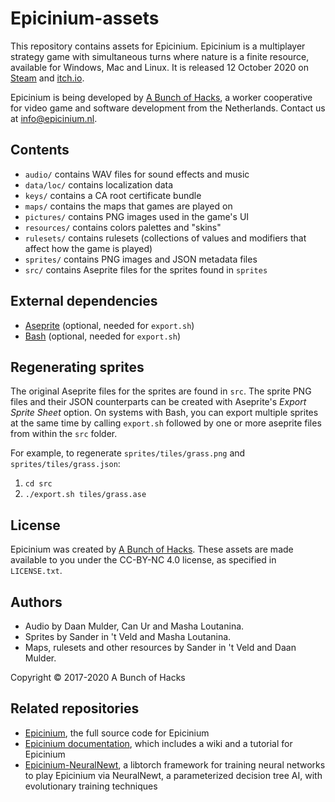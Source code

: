 # Epicinium-assets
This repository contains assets for Epicinium.
Epicinium is a multiplayer strategy game with simultaneous turns where nature is a finite resource, available for Windows, Mac and Linux. It is released 12 October 2020 on [Steam](https://store.steampowered.com/app/1286730/Epicinium/) and [itch.io](https://abunchofhacks.itch.io/epicinium).

Epicinium is being developed by [A Bunch of Hacks](https://abunchofhacks.coop),
a worker cooperative for video game and software development from the Netherlands.
Contact us at [info@epicinium.nl](mailto:info@epicinium.nl).

## Contents

*  `audio/` contains WAV files for sound effects and music
*  `data/loc/` contains localization data
*  `keys/` contains a CA root certificate bundle
*  `maps/` contains the maps that games are played on
*  `pictures/` contains PNG images used in the game's UI
*  `resources/` contains colors palettes and "skins"
*  `rulesets/` contains rulesets (collections of values and modifiers that affect how the game is played)
*  `sprites/` contains PNG images and JSON metadata files
*  `src/` contains Aseprite files for the sprites found in `sprites`

## External dependencies

*  [Aseprite](https://www.aseprite.org/) (optional, needed for `export.sh`)
*  [Bash](https://www.gnu.org/software/bash/) (optional, needed for `export.sh`)

## Regenerating sprites

The original Aseprite files for the sprites are found in `src`. The sprite PNG files and their JSON counterparts can be created with Aseprite's _Export Sprite Sheet_ option.
On systems with Bash, you can export multiple sprites at the same time by calling `export.sh` followed by one or more aseprite files from within the `src` folder.

For example, to regenerate `sprites/tiles/grass.png` and `sprites/tiles/grass.json`:

1. `cd src`
2. `./export.sh tiles/grass.ase`

## License

Epicinium was created by [A Bunch of Hacks](https://abunchofhacks.coop).
These assets are made available to you under the CC-BY-NC 4.0 license,
as specified in `LICENSE.txt`.

## Authors

*  Audio by Daan Mulder, Can Ur and Masha Loutanina.
*  Sprites by Sander in 't Veld and Masha Loutanina.
*  Maps, rulesets and other resources by Sander in 't Veld and Daan Mulder.

Copyright © 2017-2020 A Bunch of Hacks

## Related repositories

*  [Epicinium](https://github.com/abunchofhacks/Epicinium), the full source code for Epicinium
*  [Epicinium documentation](https://github.com/abunchofhacks/epicinium-documentation), which includes a wiki and a tutorial for Epicinium
*  [Epicinium-NeuralNewt](https://github.com/abunchofhacks/Epicinium-NeuralNewt), a libtorch framework for training neural networks to play Epicinium via NeuralNewt, a parameterized decision tree AI, with evolutionary training techniques
